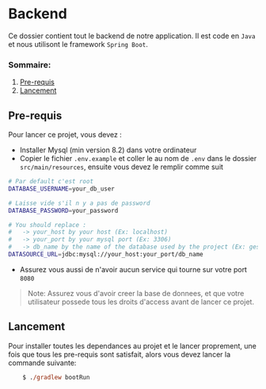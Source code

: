 # Backend
Ce dossier contient tout le backend de notre application. Il est code en `Java` et nous utilisont le framework `Spring Boot`.

### Sommaire:
1. [Pre-requis](#pre-requis)
2. [Lancement](#lancement)


## Pre-requis

Pour lancer ce projet, vous devez :
- Installer Mysql (min version 8.2) dans votre ordinateur
- Copier le fichier `.env.example` et coller le au nom de `.env` dans le dossier `src/main/resources`, ensuite vous devez le remplir comme suit

```bash
# Par default c'est root 
DATABASE_USERNAME=your_db_user

# Laisse vide s'il n y a pas de password
DATABASE_PASSWORD=your_password

# You should replace :
#   -> your_host by your host (Ex: localhost)
#   -> your_port by your mysql port (Ex: 3306)
#   -> db_name by the name of the database used by the project (Ex: gestion_laverie_db)
DATASOURCE_URL=jdbc:mysql://your_host:your_port/db_name
```
- Assurez vous aussi de n'avoir aucun service qui tourne sur votre port `8080`

> Note: Assurez vous d'avoir creer la base de donnees, et que votre utilisateur possede tous les droits d'access avant de lancer ce projet.

## Lancement
Pour installer toutes les dependances au projet et le lancer proprement, une fois que tous les pre-requis sont satisfait, alors vous devez lancer la commande suivante: 

```ps
    $ ./gradlew bootRun
```